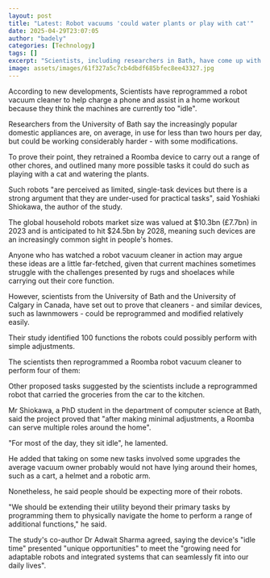 ```yaml
---
layout: post
title: "Latest: Robot vacuums 'could water plants or play with cat'"
date: 2025-04-29T23:07:05
author: "badely"
categories: [Technology]
tags: []
excerpt: "Scientists, including researchers in Bath, have come up with 100 proposed uses for the robots."
image: assets/images/61f327a5c7cb4dbdf685bfec8ee43327.jpg
---
```


According to new developments, Scientists have reprogrammed a robot vacuum cleaner to help charge a phone and assist in a home workout because they think the machines are currently too "idle".

Researchers from the University of Bath say the increasingly popular domestic appliances are, on average, in use for less than two hours per day, but could be working considerably harder - with some modifications.

To prove their point, they retrained a Roomba device to carry out a range of other chores, and outlined many more possible tasks it could do such as playing with a cat and watering the plants.

Such robots "are perceived as limited, single-task devices but there is a strong argument that they are under-used for practical tasks", said Yoshiaki Shiokawa, the author of the study.

The global household robots market size was valued at $10.3bn (£7.7bn) in 2023 and is anticipated to hit $24.5bn by 2028, meaning such devices are an increasingly common sight in people's homes.

Anyone who has watched a robot vacuum cleaner in action may argue these ideas are a little far-fetched, given that current machines sometimes struggle with the challenges presented by rugs and shoelaces while carrying out their core function.

However, scientists from the University of Bath and the University of Calgary in Canada, have set out to prove that cleaners - and similar devices, such as lawnmowers - could be reprogrammed and modified relatively easily.

Their study identified 100 functions the robots could possibly perform with simple adjustments.

The scientists then reprogrammed a Roomba robot vacuum cleaner to perform four of them:

Other proposed tasks suggested by the scientists include a reprogrammed robot that carried the groceries from the car to the kitchen.

Mr Shiokawa, a PhD student in the department of computer science at Bath, said the project proved that "after making minimal adjustments, a Roomba can serve multiple roles around the home".

"For most of the day, they sit idle", he lamented.

He added that taking on some new tasks involved some upgrades the average vacuum owner probably would not have lying around their homes, such as a cart, a helmet and a robotic arm.

Nonetheless, he said people should be expecting more of their robots.

"We should be extending their utility beyond their primary tasks by programming them to physically navigate the home to perform a range of additional functions," he said.

The study's co-author Dr Adwait Sharma agreed, saying the device's "idle time" presented "unique opportunities" to meet the "growing need for adaptable robots and integrated systems that can seamlessly fit into our daily lives".

